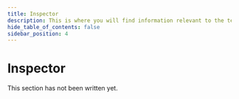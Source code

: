 ```yaml
---
title: Inspector
description: This is where you will find information relevant to the text editor.
hide_table_of_contents: false
sidebar_position: 4
---
```


# Inspector

This section has not been written yet.
